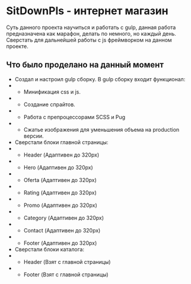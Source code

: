 # SitDownPls - интернет магазин  

Суть данного проекта научиться и работать с gulp, данная работа предназначена как марафон, делать по немного, но каждый день. Сверстать для дальнейшей работы с js фреймворком на данном проекте.

## Что было проделано на данный момент
- Создал и настроил gulp сборку. В gulp сборку входит функционал: 
- - Минификация css и js. 
- - Создание спрайтов.
- - Работа с препроцессорами SCSS и Pug
- - Сжатье изображения для уменьшения объема на production версии.
- Сверстали блоки главной страницы:
- - Header (Адаптивен до 320px)
- - Hero (Адаптивен до 320px)
- - Oferta (Адаптивен до 320px)
- - Rating (Адаптивен до 320px)
- - Promo (Адаптивен до 320px)
- - Category (Адаптивен до 320px)
- - Contact (Адаптивен до 320px)
- - Footer (Адаптивен до 320px)
- Сверстали блоки каталога:
- - Header (Взят с главной страницы)
- - Footer (Взят с главной страницы)
